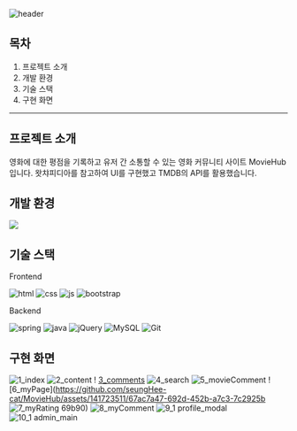 ![header](https://capsule-render.vercel.app/api?type=rounded&color=gradient&height=200&section=header&text=MovieHub&fontSize=60)

## 목차
1. 프로젝트 소개
2. 개발 환경
3. 기술 스택
4. 구현 화면

---
프로젝트 소개
---

영화에 대한 평점을 기록하고 유저 간 소통할 수 있는 영화 커뮤니티 사이트 MovieHub 입니다.
왓챠피디아를 참고하여 UI를 구현했고 TMDB의 API를 활용했습니다.


개발 환경
---
![](https://img.shields.io/badge/Windows-0078D6?style=for-the-badge&logo=windows&logoColor=white)
    
기술 스택
---
Frontend

![html](https://img.shields.io/badge/HTML5-E34F26?style=for-the-badge&logo=html5&logoColor=white
) ![css](https://img.shields.io/badge/CSS3-1572B6?style=for-the-badge&logo=css3&logoColor=white) ![js](https://img.shields.io/badge/JavaScript-F7DF1E?style=for-the-badge&logo=JavaScript&logoColor=white) ![bootstrap](https://img.shields.io/badge/Bootstrap-563D7C?style=for-the-badge&logo=bootstrap&logoColor=white)

Backend

![spring](https://img.shields.io/badge/Spring-6DB33F?style=for-the-badge&logo=spring&logoColor=white) ![java](https://img.shields.io/badge/Java-ED8B00?style=for-the-badge&logo=openjdk&logoColor=white) ![jQuery](https://img.shields.io/badge/jQuery-0769AD?style=for-the-badge&logo=jquery&logoColor=white)
![MySQL](https://img.shields.io/badge/MySQL-00000F?style=for-the-badge&logo=mysql&logoColor=white) ![Git](https://img.shields.io/badge/GIT-E44C30?style=for-the-badge&logo=git&logoColor=white
)

구현 화면
---
![1_index](https://github.com/seungHee-cat/MovieHub/assets/141723511/1bbed283-8966-4f85-a29c-c28b41bcbb1c)
![2_content](https://github.com/seungHee-cat/MovieHub/assets/141723511/f2ac4edf-351d-4f46-b916-e197ffaa087d)
! [3_comments](https://github.com/seungHee-cat/MovieHub/assets/141723511/03ecf5ca-88bc-41a7-a1d1-d6ee14d20a4b)
![4_search](https://github.com/seungHee-cat/MovieHub/assets/141723511/43b4957c-6cf5-4a92-9ca9-186a6a9a1fd0)
![5_movieComment](https://github.com/seungHee-cat/MovieHub/assets/141723511/8e741752-0cb7-46e8-a300-ae1c9941b007)
![6_myPage](https://github.com/seungHee-cat/MovieHub/assets/141723511/67ac7a47-692d-452b-a7c3-7c2925b
![7_myRating](https://github.com/seungHee-cat/MovieHub/assets/141723511/4f2d4082-b338-4fe2-b9f2-078481121462)
69b90)
![8_myComment](https://github.com/seungHee-cat/MovieHub/assets/141723511/7bc72cd7-1b30-4e6a-9831-601d9e5268c8)
![9_1 profile_modal](https://github.com/seungHee-cat/MovieHub/assets/141723511/eaf64f44-1a6b-4cab-8cb9-eab71c2fc75c)
![10_1 admin_main](https://github.com/seungHee-cat/MovieHub/assets/141723511/7905e713-6324-4949-8f8f-ca9531ef66c9)

